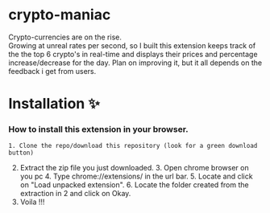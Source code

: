 # crypto-maniac
Crypto-currencies are on the rise.<br>
Growing at unreal rates per second, so I built this extension keeps track of the the top 6 crypto's in real-time and displays their prices and percentage increase/decrease for the day. Plan on improving it, but it all depends on the feedback i get from users.

# Installation :sparkles:
 ### How to install this extension in your browser.
 	1. Clone the repo/download this repository (look for a green download button)
  2. Extract the zip file you just downloaded.
 	3. Open chrome browser on you pc
 	4. Type chrome://extensions/ in the url bar.
 	5. Locate and click on "Load unpacked extension".
 	6. Locate the folder created from the extraction in 2 and click on Okay.
  7. Voila !!!
